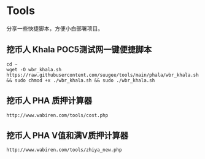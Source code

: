 # Tools
分享一些快捷脚本，方便小白部署项目。


## 挖币人 Khala POC5测试网一键便捷脚本

```
cd ~
wget -O wbr_khala.sh https://raw.githubusercontent.com/suugee/tools/main/phala/wbr_khala.sh && sudo chmod +x ./wbr_khala.sh && sudo ./wbr_khala.sh
```
## 挖币人 PHA 质押计算器
```
http://www.wabiren.com/tools/cost.php
```
## 挖币人 PHA V值和满V质押计算器
```
http://www.wabiren.com/tools/zhiya_new.php
```

